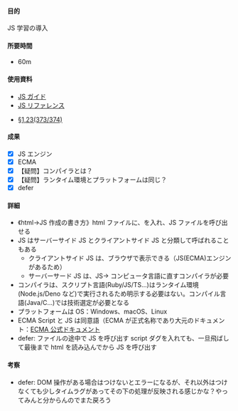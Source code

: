 #### 目的

<!-- 目的(〜を知りたい/〜を実装したい) -->

JS 学習の導入

#### 所要時間

- 60m

#### 使用資料

- [JS ガイド](https://developer.mozilla.org/ja/docs/Web/JavaScript)
- [JS リファレンス](https://developer.mozilla.org/ja/docs/Web/JavaScript/Reference)

<!-- 使用資料(教材/書籍/ワークシート/Youtube) -->

- [§1,23(373/374)](https://www.udemy.com/course/javascript-complete/?couponCode=AUTUMNMT102124)

#### 成果

<!-- 成果(できたこと/できなかったこと) -->

- [x] JS エンジン
- [x] ECMA
- [x] 【疑問】コンパイラとは？
- [x] 【疑問】ランタイム環境とプラットフォームは同じ？
- [x] defer

#### 詳細

<!-- 詳細(キーワード/プロセス//具体例を挙げる/今回の課題解決を今後に繋げられる形で記録) -->

- 《html→JS 作成の書き方》html ファイルに、<script src="◯.js"></script>を入れ、JS ファイルを呼び出せる
- JS はサーバーサイド JS とクライアントサイド JS と分類して呼ばれることもある
  - クライアントサイド JS は、ブラウザで表示できる（JS(ECMA)エンジンがあるため）
  - サーバーサード JS は、JS→ コンピュータ言語に直すコンパイラが必要
- コンパイラは、スクリプト言語(Ruby/JS/TS...)はランタイム環境(Node.js/Deno など)で実行されるため明示する必要はない。コンパイル言語(Java/C...)では技術選定が必要となる
- プラットフォームは OS：Windows、macOS、Linux
- ECMA Script と JS は同意語（ECMA が正式名称であり大元のドキュメント：[ECMA 公式ドキュメント](https://tc39.es/ecma402/#introduction)
- defer: ファイルの途中で JS を呼び出す script ダグを入れても、一旦飛ばして最後まで html を読み込んでから JS を呼び出す

#### 考察

<!-- 考察(今後の展望/) -->

- defer: DOM 操作がある場合はつけないとエラーになるが、それ以外はつけなくても少しタイムラグがあってその下の処理が反映される感じかな？やってみんと分からんのでまた戻ろう
